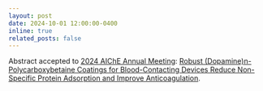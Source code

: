 ```yaml
---
layout: post
date: 2024-10-01 12:00:00-0400
inline: true
related_posts: false
---
```


Abstract accepted to <a href="https://www.aiche.org/conferences/aiche-annual-meeting/2024">2024 AIChE Annual Meeting</a>: <a href="https://aiche.confex.com/aiche/2024/meetingapp.cgi/Paper/691849">Robust (Dopamine)n-Polycarboxybetaine Coatings for Blood-Contacting Devices Reduce Non-Specific Protein Adsorption and Improve Anticoagulation</a>.